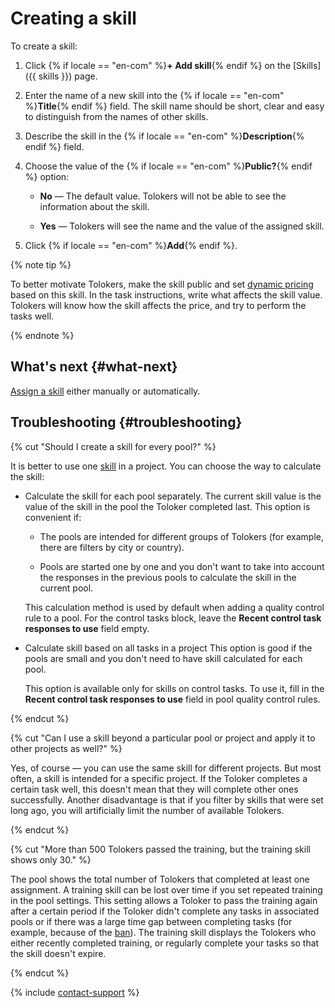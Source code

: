 # Creating a skill

To create a skill:

1. Click {% if locale == "en-com" %}**+ Add skill**{% endif %} on the [Skills]({{ skills }}) page.

1. Enter the name of a new skill into the {% if locale == "en-com" %}**Title**{% endif %} field. The skill name should be short, clear and easy to distinguish from the names of other skills.

1. Describe the skill in the {% if locale == "en-com" %}**Description**{% endif %} field.

1. Choose the value of the {% if locale == "en-com" %}**Public?**{% endif %} option:

    - **No** — The default value. Tolokers will not be able to see the information about the skill.

    - **Yes** — Tolokers will see the name and the value of the assigned skill.

1. Click {% if locale == "en-com" %}**Add**{% endif %}.

{% note tip %}

To better motivate Tolokers, make the skill public and set [dynamic pricing](../../glossary.md#dynamic-pricing) based on this skill. In the task instructions, write what affects the skill value. Tolokers will know how the skill affects the price, and try to perform the tasks well.

{% endnote %}

## What's next {#what-next}

[Assign a skill](nav-assign.md) either manually or automatically.

## Troubleshooting {#troubleshooting}

{% cut "Should I create a skill for every pool?" %}

It is better to use one [skill](../../glossary.md#skill) in a project. You can choose the way to calculate the skill:

- Calculate the skill for each pool separately. The current skill value is the value of the skill in the pool the Toloker completed last. This option is convenient if:

    - The pools are intended for different groups of Tolokers (for example, there are filters by city or country).

    - Pools are started one by one and you don't want to take into account the responses in the previous pools to calculate the skill in the current pool.

    This calculation method is used by default when adding a quality control rule to a pool. For the control tasks block, leave the **Recent control task responses to use** field empty.

- Calculate skill based on all tasks in a project This option is good if the pools are small and you don't need to have skill calculated for each pool.

    This option is available only for skills on control tasks. To use it, fill in the **Recent control task responses to use** field in pool quality control rules.

{% endcut %}

{% cut "Can I use a skill beyond a particular pool or project and apply it to other projects as well?" %}

Yes, of course — you can use the same skill for different projects. But most often, a skill is intended for a specific project. If the Toloker completes a certain task well, this doesn't mean that they will complete other ones successfully. Another disadvantage is that if you filter by skills that were set long ago, you will artificially limit the number of available Tolokers.

{% endcut %}

{% cut "More than 500 Tolokers passed the training, but the training skill shows only 30." %}

The pool shows the total number of Tolokers that completed at least one assignment. A training skill can be lost over time if you set repeated training in the pool settings. This setting allows a Toloker to pass the training again after a certain period if the Toloker didn't complete any tasks in associated pools or if there was a large time gap between completing tasks (for example, because of the [ban](../../glossary.md#banning-tolokers)). The training skill displays the Tolokers who either recently completed training, or regularly complete your tasks so that the skill doesn't expire.

{% endcut %}

{% include [contact-support](../_includes/contact-support.md) %}